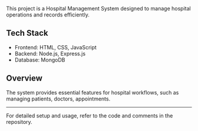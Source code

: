 This project is a Hospital Management System designed to manage hospital operations and records efficiently.

## Tech Stack

- Frontend: HTML, CSS, JavaScript
- Backend: Node.js, Express.js
- Database: MongoDB

## Overview

The system provides essential features for hospital workflows, such as managing patients, doctors, appointments.

---

For detailed setup and usage, refer to the code and comments in the repository.
